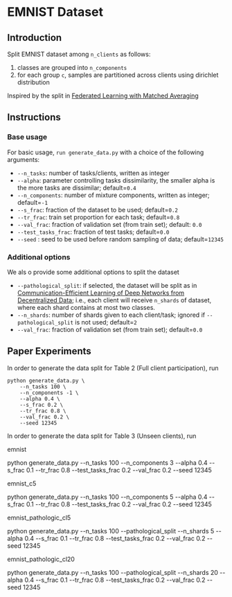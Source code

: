 # EMNIST Dataset

## Introduction

Split EMNIST dataset among `n_clients` as follows:
1.  classes are grouped into `n_components`
2.  for each group `c`, samples are partitioned across clients using dirichlet distribution

Inspired by the split in [Federated Learning with Matched Averaging](https://arxiv.org/abs/2002.06440)

## Instructions

### Base usage

For basic usage, `run generate_data.py` with a choice of the following arguments:

- ```--n_tasks```: number of tasks/clients, written as integer
- ```--alpha```: parameter controlling tasks dissimilarity, the smaller alpha is the more tasks are dissimilar;
  default=``0.4``
- ```--n_components```: number of mixture components, written as integer; default=``-1``
- ```--s_frac```: fraction of the dataset to be used; default=``0.2``
- ```--tr_frac```: train set proportion for each task; default=``0.8``
- ```--val_frac```: fraction of validation set (from train set); default: ``0.0``
- ```--test_tasks_frac```: fraction of test tasks; default=``0.0``
- ```--seed``` : seed to be used before random sampling of data; default=``12345``

### Additional options

We als o provide some additional options to split the dataset

- ```--pathological_split```: if selected, the dataset will be split as in
  [Communication-Efficient Learning of Deep Networks from Decentralized Data](https://arxiv.org/abs/1602.05629);
  i.e., each client will receive `n_shards` of dataset, where each shard contains at most two classes.
- ```--n_shards```: number of shards given to each client/task;
  ignored if `--pathological_split` is not used;
  default=`2`
- ```--val_frac```: fraction of validation set (from train set); default=`0.0`

## Paper Experiments

In order to generate the data split for Table 2 (Full client participation), run

```
python generate_data.py \
    --n_tasks 100 \
    --n_components -1 \
    --alpha 0.4 \
    --s_frac 0.2 \
    --tr_frac 0.8 \
    --val_frac 0.2 \
    --seed 12345
```

In order to generate the data split for Table 3 (Unseen clients), run


emnist

python generate_data.py   --n_tasks 100   --n_components 3  --alpha 0.4   --s_frac 0.1   --tr_frac 0.8   --test_tasks_frac 0.2  --val_frac 0.2  --seed 12345


emnist_c5

python generate_data.py   --n_tasks 100   --n_components 5  --alpha 0.4   --s_frac 0.1   --tr_frac 0.8   --test_tasks_frac 0.2 --val_frac 0.2  --seed 12345


emnist_pathologic_cl5

python generate_data.py   --n_tasks 100   --pathological_split --n_shards 5 --alpha 0.4   --s_frac 0.1   --tr_frac 0.8   --test_tasks_frac 0.2 --val_frac 0.2  --seed 12345


emnist_pathologic_cl20

python generate_data.py   --n_tasks 100   --pathological_split --n_shards 20 --alpha 0.4   --s_frac 0.1   --tr_frac 0.8   --test_tasks_frac 0.2 --val_frac 0.2  --seed 12345

